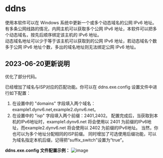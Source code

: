 # ddns<br>
使用本软件可以在 Windows 系统中更新一个或多个动态域名的公网 IPv6 地址。<br>
有多条公网线路的情况，内网主机可以获取多个公网 IPv6 地址，本软件可以把多个动态域名，按先后顺序绑定该主机的 IPv6 地址。<br>
动态域名地址可以少于等于该主机可以获取到的公网 IPv6 地址，若动态域名个数多于公网 IPv6 地址个数，多出的域名地址则无法绑定公网 IPv6 地址。

2023-06-20更新说明
--
优化了部分代码。

已经增加了域名与ISP对应的匹配功能。你可以在 ddns.exe.config 设置文件中进行如下配置：
1. 在设置中的 "domains" 字段填入两个域名：example1.dynv6.net,example2.dynv6.net。
2. 在设置中的 "isp" 字段填入两个前缀：2401,2402。
配置完成后，当获取到本机的IPv6地址时，example1.dynv6.net 将会使用以 2401 为前缀的IPv6地址，而example2.dynv6.net 将会使用以 2402 为前缀的IPv6地址。
当然，你也可以为多个地址分配相同的ISP前缀。
同时增加了可选使用后缀功能，可以为域名指定本机后缀，记得把“suffix_switch”设置为“true”。

**ddns.exe.config 文件配置示例：**
![image](https://github.com/Sanhom365/ddns/assets/58111416/61939bbb-858e-45c3-a8a9-ee3f1e85c54a)
